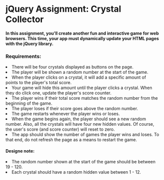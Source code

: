 <h1>jQuery Assignment: Crystal Collector</h1>

<h4>In this assignment, you'll create another fun and interactive game for web browsers. This time, your app must dynamically update your HTML pages with the jQuery library.</h4>

<h3>Requirements:</h3>

<li>There will be four crystals displayed as buttons on the page.
<li>The player will be shown a random number at the start of the game.
<li>When the player clicks on a crystal, it will add a specific amount of points to the player's total score. 
<li>Your game will hide this amount until the player clicks a crystal.
When they do click one, update the player's score counter.


<li>The player wins if their total score matches the random number from the beginning of the game.
<li>The player loses if their score goes above the random number.

<li>The game restarts whenever the player wins or loses.
<li>When the game begins again, the player should see a new random number. Also, all the crystals will have four new hidden values. Of course, the user's score (and score counter) will reset to zero.

<li>The app should show the number of games the player wins and loses. To that end, do not refresh the page as a means to restart the game.
 
 <h4>Designe note:</h4>
 <li>The random number shown at the start of the game should be between 19 - 120.
<li>Each crystal should have a random hidden value between 1 - 12.

